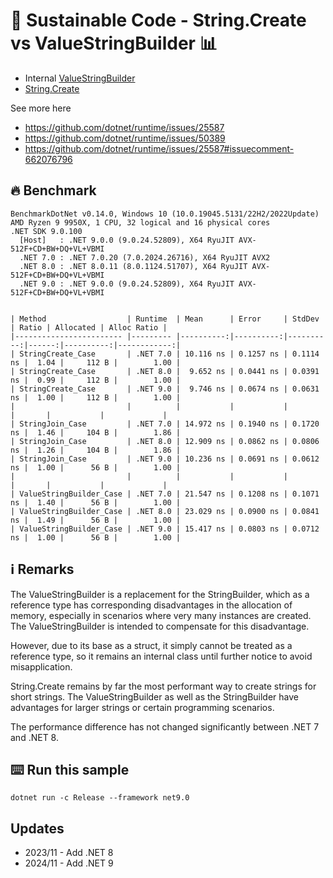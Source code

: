 # 🌳 Sustainable Code - String.Create vs ValueStringBuilder 📊 

- Internal [ValueStringBuilder](https://github.com/dotnet/runtime/blob/cabb8b089fd3d84fc46446c2079ddc1981b55fd9/src/libraries/Common/src/System/Text/ValueStringBuilder.cs#L11)
- [String.Create](https://learn.microsoft.com/en-us/dotnet/api/system.string.create?WT.mc_id=DT-MVP-5001507)

See more here

- https://github.com/dotnet/runtime/issues/25587
- https://github.com/dotnet/runtime/issues/50389
- https://github.com/dotnet/runtime/issues/25587#issuecomment-662076796


## 🔥 Benchmark

```shell
BenchmarkDotNet v0.14.0, Windows 10 (10.0.19045.5131/22H2/2022Update)
AMD Ryzen 9 9950X, 1 CPU, 32 logical and 16 physical cores
.NET SDK 9.0.100
  [Host]   : .NET 9.0.0 (9.0.24.52809), X64 RyuJIT AVX-512F+CD+BW+DQ+VL+VBMI
  .NET 7.0 : .NET 7.0.20 (7.0.2024.26716), X64 RyuJIT AVX2
  .NET 8.0 : .NET 8.0.11 (8.0.1124.51707), X64 RyuJIT AVX-512F+CD+BW+DQ+VL+VBMI
  .NET 9.0 : .NET 9.0.0 (9.0.24.52809), X64 RyuJIT AVX-512F+CD+BW+DQ+VL+VBMI


| Method                  | Runtime  | Mean      | Error     | StdDev    | Ratio | Allocated | Alloc Ratio |
|------------------------ |--------- |----------:|----------:|----------:|------:|----------:|------------:|
| StringCreate_Case       | .NET 7.0 | 10.116 ns | 0.1257 ns | 0.1114 ns |  1.04 |     112 B |        1.00 |
| StringCreate_Case       | .NET 8.0 |  9.652 ns | 0.0441 ns | 0.0391 ns |  0.99 |     112 B |        1.00 |
| StringCreate_Case       | .NET 9.0 |  9.746 ns | 0.0674 ns | 0.0631 ns |  1.00 |     112 B |        1.00 |
|                         |          |           |           |           |       |           |             |
| StringJoin_Case         | .NET 7.0 | 14.972 ns | 0.1940 ns | 0.1720 ns |  1.46 |     104 B |        1.86 |
| StringJoin_Case         | .NET 8.0 | 12.909 ns | 0.0862 ns | 0.0806 ns |  1.26 |     104 B |        1.86 |
| StringJoin_Case         | .NET 9.0 | 10.236 ns | 0.0691 ns | 0.0612 ns |  1.00 |      56 B |        1.00 |
|                         |          |           |           |           |       |           |             |
| ValueStringBuilder_Case | .NET 7.0 | 21.547 ns | 0.1208 ns | 0.1071 ns |  1.40 |      56 B |        1.00 |
| ValueStringBuilder_Case | .NET 8.0 | 23.029 ns | 0.0900 ns | 0.0841 ns |  1.49 |      56 B |        1.00 |
| ValueStringBuilder_Case | .NET 9.0 | 15.417 ns | 0.0803 ns | 0.0712 ns |  1.00 |      56 B |        1.00 |
```


## ℹ Remarks

The ValueStringBuilder is a replacement for the StringBuilder, which as a reference type has corresponding disadvantages in the allocation of memory, especially in scenarios where very many instances are created. The ValueStringBuilder is intended to compensate for this disadvantage.

However, due to its base as a struct, it simply cannot be treated as a reference type, so it remains an internal class until further notice to avoid misapplication.

String.Create remains by far the most performant way to create strings for short strings. The ValueStringBuilder as well as the StringBuilder have advantages for larger strings or certain programming scenarios.

The performance difference has not changed significantly between .NET 7 and .NET 8.

## ⌨️ Run this sample

```shell
dotnet run -c Release --framework net9.0
```

## Updates

- 2023/11 - Add .NET 8
- 2024/11 - Add .NET 9
